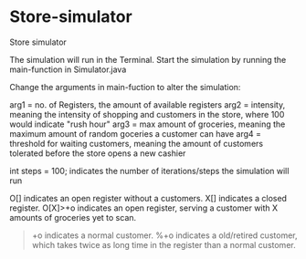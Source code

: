 # Store-simulator
Store simulator

The simulation will run in the Terminal. Start the simulation by running the main-function in Simulator.java

Change the arguments in main-fuction to alter the simulation:

arg1 = no. of Registers, the amount of available registers
arg2 = intensity, meaning the intensity of shopping and customers in the store, where 100 would indicate "rush hour"
arg3 = max amount of groceries, meaning the maximum amount of random goceries a customer can have
arg4 = threshold for waiting customers, meaning the amount of customers tolerated before the store opens a new cashier

int steps = 100; indicates the number of iterations/steps the simulation will run

O[]  indicates an open register without a customers.
X[]  indicates a closed register.
O[X]>+o   indicates an open register, serving a customer with X amounts of groceries yet to scan.
>+o  indicates a normal customer.
%+o  indicates a old/retired customer, which takes twice as long time in the register than a normal customer.
